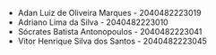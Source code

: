 - Adan Luiz de Oliveira Marques - 2040482223019
- Adriano Lima da Silva - 2040482223010
- Sócrates Batista Antonopoulos - 2040482223041
- Vitor Henrique Silva dos Santos - 2040482223045